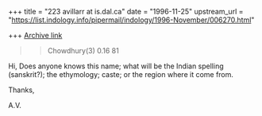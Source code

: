 +++
title = "223 avillarr at is.dal.ca"
date = "1996-11-25"
upstream_url = "https://list.indology.info/pipermail/indology/1996-November/006270.html"

+++
[Archive link](https://list.indology.info/pipermail/indology/1996-November/006270.html)

> > Chowdhury(3)     0.16    81

Hi,
        Does anyone knows this name; what will be the Indian spelling
(sanskrit?); the ethymology; caste; or the region where it come from.

Thanks,

A.V.






